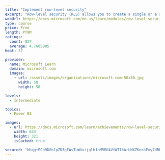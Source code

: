 ```yaml
---
title: "Implement row-level security"
excerpt: "Row-level security (RLS) allows you to create a single or a set of reports that targets data for a specific user. In this module, you will learn how to implement RLS by using either a static or dynamic method and how Microsoft Power BI simplifies testing RLS in Power BI Desktop and Power BI service."
webUrl: https://docs.microsoft.com/en-us/learn/modules/row-level-security-power-bi/
type: course
price: Free
length: PT9M
ratings:
  count: 827
  average: 4.7605805
heat: 57

provider:
  name: Microsoft Learn
  domain: microsoft.com
  images:
    - url: /assets/images/organizations/microsoft.com-50x50.jpg
      width: 50
      height: 50

levels:
  - Intermediate

topics:
  - Power BI

images:
  - url: https://docs.microsoft.com/learn/achievements/row-level-security-power-bi-social.png
    width: 643
    height: 321
    isCached: true

secured: "bhqg+ECh9D8h1pZD3gEWsTuWVvtjglh1nM5BH4VYWT1kArUNXZKeohFxy7dRHKOw5yO5zj9TpAC27GZA05tPJQKWfuh1hILKXyKUjCB7y57TipOZD65dzTOomn8XZRJvm2kMjb7bbLJbI703gTxB3L3nj7EAigzrJP5uQVvvVvJcWQ3K04hhKkJYbRbf3H0imZNGEiv/Y1WKiBmHslOExj6z5iEeQ/Lcv6ayjlBmznigAVorZvcZEW7HlHQGSeHEMX0wMmWA5s2PPsNIDBVAnabfjqZPuRLHXYd9UySXj4aD1dzZSXKWQzvXeJTu+AAWnYS4te0FmgxuJDf88UpA3LqNi4FtI5+DfgI2T0MqxFoaQlk+fD6E6LygzK6CKEQaDBPFp3JYRXnF1tlHtiOf7tLgggqJRiIly2Ecz0gH7Hs=;Y3C9YP/7vyTrVdqeHa0r7A=="
---
```


